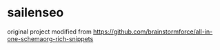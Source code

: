 # sailenseo
original project modified from https://github.com/brainstormforce/all-in-one-schemaorg-rich-snippets
